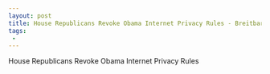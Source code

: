 ```yaml
---
layout: post
title: House Republicans Revoke Obama Internet Privacy Rules - Breitbart
tags:
 -
---
```

House Republicans Revoke Obama Internet Privacy Rules
